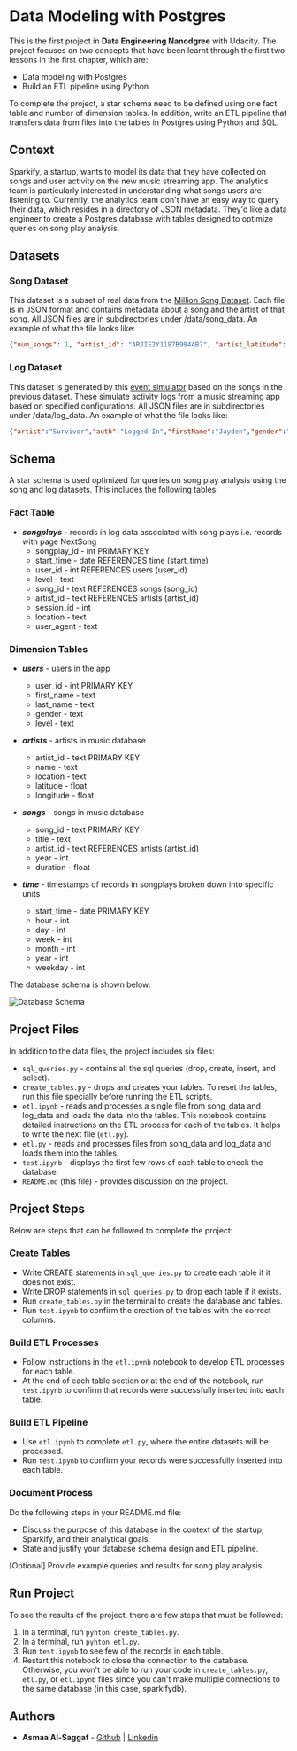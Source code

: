 # Data Modeling with Postgres

This is the first project in **Data Engineering Nanodgree** with Udacity. The project focuses on two concepts that have been learnt through the first two lessons in the first chapter, which are:

* Data modeling with Postgres
* Build an ETL pipeline using Python

To complete the project, a star schema need to be defined using one fact table and number of dimension tables. In addition, write an ETL pipeline that transfers data from files into the tables in Postgres using Python and SQL.

## Context

Sparkify, a startup, wants to model its data that they have collected on songs and user activity on the new music streaming app. The analytics team is particularly interested in understanding what songs users are listening to. Currently, the analytics team don't have an easy way to query their data, which resides in a directory of JSON metadata. They'd like a data engineer to create a Postgres database with tables designed to optimize queries on song play analysis.

## Datasets

### Song Dataset

This dataset is a subset of real data from the [Million Song Dataset](https://labrosa.ee.columbia.edu/millionsong/). Each file is in JSON format and contains metadata about a song and the artist of that song. All JSON files are in subdirectories under /data/song_data. An example of what the file looks like:

```json
{"num_songs": 1, "artist_id": "ARJIE2Y1187B994AB7", "artist_latitude": null, "artist_longitude": null, "artist_location": "", "artist_name": "Line Renaud", "song_id": "SOUPIRU12A6D4FA1E1", "title": "Der Kleine Dompfaff", "duration": 152.92036, "year": 0}
```

### Log Dataset

This dataset is generated by this [event simulator](https://github.com/Interana/eventsim) based on the songs in the previous dataset. These simulate activity logs from a music streaming app based on specified configurations. All JSON files are in subdirectories under /data/log_data. An example of what the file looks like:

```json
{"artist":"Survivor","auth":"Logged In","firstName":"Jayden","gender":"M","itemInSession":0,"lastName":"Fox","length":245.36771,"level":"free","location":"New Orleans-Metairie, LA","method":"PUT","page":"NextSong","registration":1541033612796.0,"sessionId":100,"song":"Eye Of The Tiger","status":200,"ts":1541110994796,"userAgent":"\"Mozilla\/5.0 (Windows NT 6.3; WOW64) AppleWebKit\/537.36 (KHTML, like Gecko) Chrome\/36.0.1985.143 Safari\/537.36\"","userId":"101"}
```

## Schema

A star schema is used optimized for queries on song play analysis using the song and log datasets. This includes the following tables:

### Fact Table
* ***songplays*** - records in log data associated with song plays i.e. records with page NextSong 
    * songplay_id - int PRIMARY KEY
    * start_time - date REFERENCES time (start_time)
    * user_id - int REFERENCES users (user_id)
    * level - text
    * song_id - text REFERENCES songs (song_id)
    * artist_id - text REFERENCES artists (artist_id)
    * session_id - int
    * location - text
    * user_agent - text

### Dimension Tables
* ***users*** - users in the app
    * user_id - int PRIMARY KEY
    * first_name - text
    * last_name - text
    * gender - text
    * level - text


* ***artists*** - artists in music database
    * artist_id - text PRIMARY KEY
    * name - text
    * location - text
    * latitude - float
    * longitude - float


* ***songs*** - songs in music database
    * song_id - text PRIMARY KEY
    * title - text
    * artist_id - text REFERENCES artists (artist_id)
    * year - int
    * duration - float


* ***time*** - timestamps of records in songplays broken down into specific units
    * start_time - date PRIMARY KEY
    * hour - int
    * day - int
    * week - int
    * month - int
    * year - int
    * weekday - int

The database schema is shown below:

![Database Schema](/images/schema.png)

## Project Files

In addition to the data files, the project includes six files:
* `sql_queries.py` - contains all the sql queries (drop, create, insert, and select).
* `create_tables.py` - drops and creates your tables. To reset the tables, run this file specially before running the ETL scripts.
* `etl.ipynb` - reads and processes a single file from song_data and log_data and loads the data into the tables. This notebook contains detailed instructions on the ETL process for each of the tables. It helps to write the next file (`etl.py`).
* `etl.py` - reads and processes files from song_data and log_data and loads them into the tables.
* `test.ipynb` - displays the first few rows of each table to check the database.
* `README.md` (this file) - provides discussion on the project.

## Project Steps
Below are steps that can be followed to complete the project:

### Create Tables
* Write CREATE statements in `sql_queries.py` to create each table if it does not exist.
* Write DROP statements in `sql_queries.py` to drop each table if it exists.
* Run `create_tables.py` in the terminal to create the database and tables.
* Run `test.ipynb` to confirm the creation of the tables with the correct columns.

### Build ETL Processes
* Follow instructions in the `etl.ipynb` notebook to develop ETL processes for each table.
* At the end of each table section or at the end of the notebook, run `test.ipynb` to confirm that records were successfully inserted into each table.

### Build ETL Pipeline
* Use `etl.ipynb` to complete `etl.py`, where the entire datasets will be processed.
* Run `test.ipynb` to confirm your records were successfully inserted into each table.

### Document Process
Do the following steps in your README.md file:
* Discuss the purpose of this database in the context of the startup, Sparkify, and their analytical goals.
* State and justify your database schema design and ETL pipeline.

[Optional] Provide example queries and results for song play analysis.

## Run Project
To see the results of the project, there are few steps that must be followed:
1. In a terminal, run ``` pyhton create_tables.py ```.
2. In a terminal, run ``` pyhton etl.py ```.
3. Run `test.ipynb` to see few of the records in each table.
4. Restart this notebook to close the connection to the database. Otherwise, you won't be able to run your code in `create_tables.py`, `etl.py`, or `etl.ipynb` files since you can't make multiple connections to the same database (in this case, sparkifydb).

## Authors

* **Asmaa Al-Saggaf** - [Github](https://github.com/aumsaggaf) | [Linkedin](https://www.linkedin.com/in/asmaa-alsaggaf/)